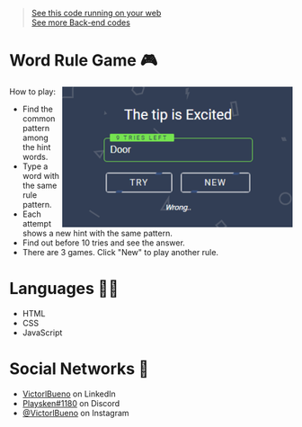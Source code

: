 ><a href="https://vlb-word-rule-game.netlify.app" target="_blank">See this code running on your web</a></br>
><a href="https://github.com/stars/VictorlBueno/lists/back-end" target="_blank">See more Back-end codes</a>

# Word Rule Game 🎮
<img src="game.png" width="410" align=right>
How to play:
<ul>
 <li>Find the common pattern among the hint words.</li>
 <li>Type a word with the same rule pattern.</li>
 <li>Each attempt shows a new hint with the same pattern.</li>
 <li>Find out before 10 tries and see the answer.</li>
 <li>There are 3 games. Click "New" to play another rule.</li>
</ul>

# Languages 👨‍💻
<ul>
  <li>HTML</li>
  <li>CSS</li>
  <li>JavaScript</li>
</ul>
  
# Social Networks 🔗
<ul>
<li><a href="https://www.linkedin.com/in/victorlbueno/" target="_blank">VictorlBueno</a> on LinkedIn</li>
<li><a href="discordapp.com/users/Playsken#1180" target="_blank">Playsken#1180</a> on Discord</li>
<li><a href="instagram.com/victorlbueno" target="_blank">@VictorlBueno</a> on Instagram</li></ul>
